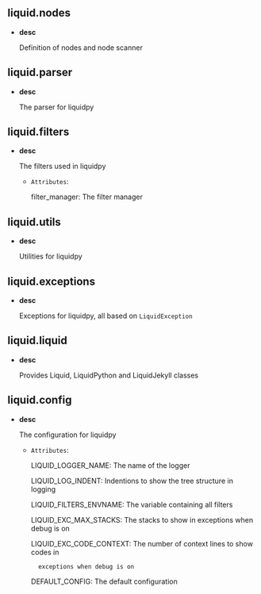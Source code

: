 ## liquid.nodes


- **desc**

	Definition of nodes and node scanner
## liquid.parser


- **desc**

	The parser for liquidpy
## liquid.filters


- **desc**

	The filters used in liquidpy

	

	- `Attributes`: 

	    filter_manager: The filter manager
## liquid.utils


- **desc**

	Utilities for liquidpy
## liquid.exceptions


- **desc**

	Exceptions for liquidpy, all based on `LiquidException`
## liquid.liquid


- **desc**

	Provides Liquid, LiquidPython and LiquidJekyll classes
## liquid.config


- **desc**

	The configuration for liquidpy

	

	- `Attributes`: 

	    LIQUID_LOGGER_NAME: The name of the logger

	    LIQUID_LOG_INDENT: Indentions to show the tree structure in logging

	    LIQUID_FILTERS_ENVNAME: The variable containing all filters

	    LIQUID_EXC_MAX_STACKS: The stacks to show in exceptions when debug is on

	    LIQUID_EXC_CODE_CONTEXT: The number of context lines to show codes in

	        exceptions when debug is on

	    DEFAULT_CONFIG: The default configuration
